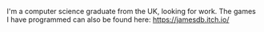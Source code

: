 I'm a computer science graduate from the UK, looking for work. The games I have programmed can also be found here: https://jamesdb.itch.io/
<!---
jbeavis/jbeavis is a ✨ special ✨ repository because its `README.md` (this file) appears on your GitHub profile.
You can click the Preview link to take a look at your changes.
--->
